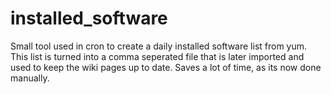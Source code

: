 installed_software
==================

Small tool used in cron to create a daily installed software list from yum.
This list is turned into a comma seperated file that is later imported and used to 
keep the wiki pages up to date.
Saves a lot of time, as its now done manually.


